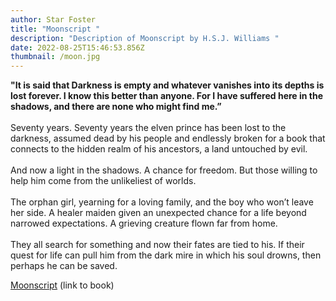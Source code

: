 ```yaml
---
author: Star Foster
title: "Moonscript "
description: "Description of Moonscript by H.S.J. Williams "
date: 2022-08-25T15:46:53.856Z
thumbnail: /moon.jpg
---
```



**"It is said that Darkness is empty and whatever vanishes into its depths is lost forever. I know this better than anyone. For I have suffered here in the shadows, and there are none who might find me.”**\
\
Seventy years. Seventy years the elven prince has been lost to the darkness, assumed dead by his people and endlessly broken for a book that connects to the hidden realm of his ancestors, a land untouched by evil.\
\
And now a light in the shadows. A chance for freedom. But those willing to help him come from the unlikeliest of worlds.\
\
The orphan girl, yearning for a loving family, and the boy who won’t leave her side. A healer maiden given an unexpected chance for a life beyond narrowed expectations. A grieving creature flown far from home.\
\
They all search for something and now their fates are tied to his. If their quest for life can pull him from the dark mire in which his soul drowns, then perhaps he can be saved.

[Moonscript](https://www.goodreads.com/book/show/50433328-moonscript?from_search=true&from_srp=true&qid=FQqxDoiWps&rank=1) (link to book)